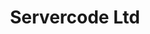 ---
title: "Servercode Ltd"

# Events sponsored denoted by `<hackday>` and sponsorship amount/resource
events:
  13-london: "£250"
---